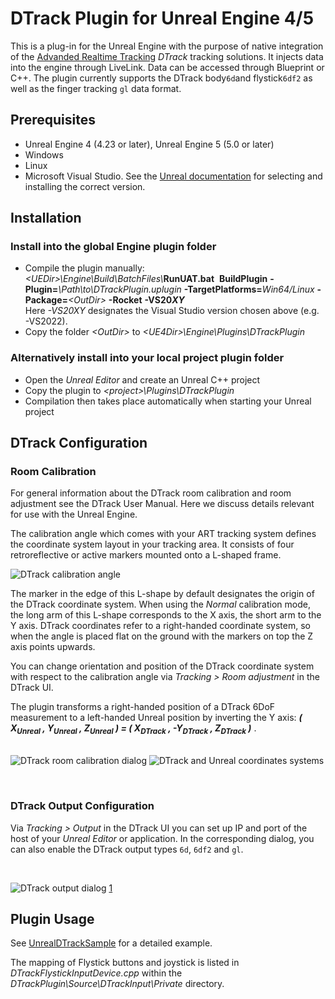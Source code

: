# DTrack Plugin for Unreal Engine 4/5

This is a plug-in for the Unreal Engine with the purpose of native integration of the [Advanded Realtime Tracking][1] _DTrack_ tracking solutions. It injects data into the engine through LiveLink. Data can be accessed through Blueprint or C++. The plugin currently supports the DTrack body`6d`and flystick`6df2` as well as the finger tracking `gl` data format.


## Prerequisites

- Unreal Engine 4 (4.23 or later), Unreal Engine 5 (5.0 or later)
- Windows
- Linux
- Microsoft Visual Studio. See the [Unreal documentation][2] for selecting and installing the correct version.


## Installation

### Install into the global Engine plugin folder
- Compile the plugin manually:
  <br> *&lt;UEDir&gt;\Engine\Build\BatchFiles\\*__RunUAT.bat__ &nbsp;__BuildPlugin__ __-Plugin=__*\Path\to\DTrackPlugin.uplugin* __-TargetPlatforms=__*Win64/Linux* __-Package=__*&lt;OutDir&gt;* __-Rocket__ __-VS20*XY*__
  <br> Here *-VS20XY* designates the Visual Studio version chosen above (e.g. -VS2022).
- Copy the folder *&lt;OutDir&gt;* to *&lt;UE4Dir&gt;\Engine\Plugins\DTrackPlugin*



### Alternatively install into your local project plugin folder
- Open the _Unreal Editor_ and create an Unreal C++ project
- Copy the plugin to *&lt;project&gt;\Plugins\DTrackPlugin*
- Compilation then takes place automatically when starting your Unreal project



## DTrack Configuration

### Room Calibration

For general information about the DTrack room calibration and room adjustment see the DTrack User Manual.
Here we discuss details relevant for use with the Unreal Engine.

The calibration angle which comes with your ART tracking system defines the coordinate system layout in your tracking area.
It consists of four retroreflective or active markers mounted onto a L-shaped frame.

![DTrack calibration angle](Doc/images/calibration-angle.PNG)

The marker in the edge of this L-shape by default designates the origin of the DTrack coordinate system.
When using the _Normal_ calibration mode, the long arm of this L-shape corresponds to the X axis, the short arm to the Y axis.
DTrack coordinates refer to a right-handed coordinate system, so when the angle is placed flat on the ground with the markers on top the Z axis points upwards.

You can change orientation and position of the DTrack coordinate system with respect to the calibration angle via _Tracking > Room adjustment_ in the DTrack UI.


The plugin transforms a right-handed position of a DTrack 6DoF measurement to a left-handed Unreal position  by inverting the Y axis:
***( X<sub>Unreal</sub> , Y<sub>Unreal</sub> , Z<sub>Unreal</sub> ) = ( X<sub>DTrack</sub> , -Y<sub>DTrack</sub> , Z<sub>DTrack</sub> )*** .
<br><br>

![DTrack room calibration dialog](Doc/images/dtrack-roomcal.PNG)
![DTrack and Unreal coordinates systems](Doc/images/coords-dtrack+unreal.png)



<br>


### DTrack Output Configuration

Via _Tracking > Output_ in the DTrack UI you can set up IP and port of the host of your _Unreal Editor_ or application.
In the corresponding dialog, you can also enable the DTrack output types `6d`, `6df2` and `gl`.

<br>

![DTrack output dialog](Doc/images/dtrack-output.PNG)
[1]
<br>


## Plugin Usage

See [UnrealDTrackSample][3] for a detailed example.

The mapping of Flystick buttons and joystick is listed in *DTrackFlystickInputDevice.cpp* within the *DTrackPlugin\Source\DTrackInput\Private* directory.



[1]: https://ar-tracking.com/
[2]: https://docs.unrealengine.com/5.0/en-US/setting-up-visual-studio-development-environment-for-cplusplus-projects-in-unreal-engine
[3]: https://www.github.com/ar-tracking/UnrealDTrackSample
